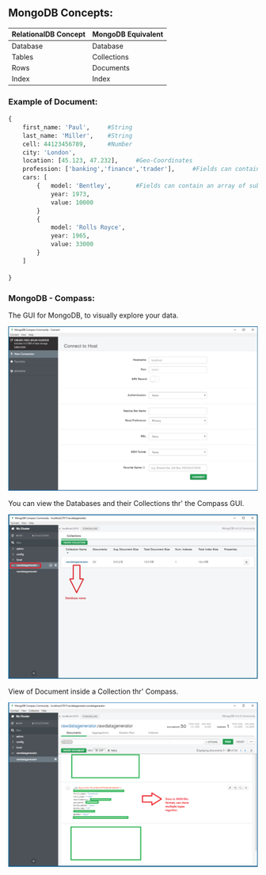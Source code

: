 ## MongoDB Concepts:

| RelationalDB Concept | MongoDB Equivalent |
| --- | --- |
| Database | Database |
| Tables | Collections |
| Rows | Documents |
| Index | Index |

### Example of Document:
```python
{
    first_name: 'Paul',     #String
    last_name: 'Miller',    #String
    cell: 44123456789,      #Number
    city: 'London',
    location: [45.123, 47.232],     #Geo-Coordinates
    profession: ['banking','finance','trader'],     #Fields can contain Arrays
    cars: [ 
        {   model: 'Bentley',       #Fields can contain an array of sub-documents
            year: 1973,
            value: 10000
        }
        {
            model: 'Rolls Royce',
            year: 1965,
            value: 33000
        }
    ]

}
```


### MongoDB - Compass:

The GUI for MongoDB, to visually explore your data.

![MongoDB - Compass](MongoDB_Compass.jpg)

You can view the Databases and their Collections thr' the Compass GUI.

![MongoDB - Compass Connected](MongoDB_Compass_Connected.jpg)

View of Document inside a Collection thr' Compass.

![MongoDB - Compass Document inside the Collection](MongoDB_Compass_Collection_Document.jpg)